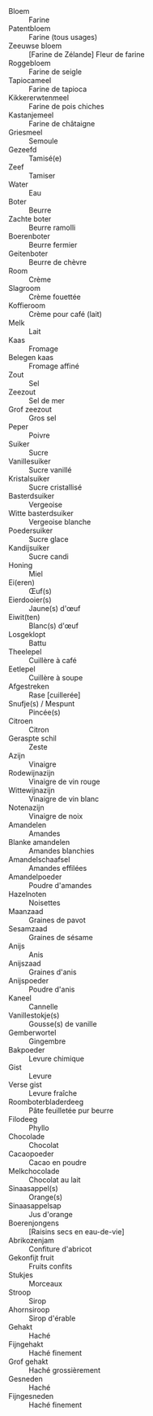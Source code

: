 <dl><dt>Bloem</dt><dd>Farine</dd><dt>Patentbloem</dt><dd>Farine (tous usages)</dd><dt>Zeeuwse bloem</dt><dd>[Farine de Zélande] Fleur de farine</dd><dt>Roggebloem</dt><dd>Farine de seigle</dd><dt></dd><dt>Tapiocameel</dt><dd>Farine de tapioca</dd><dt>Kikkererwtenmeel</dt><dd>Farine de pois chiches</dd><dt>Kastanjemeel</dt><dd>Farine de châtaigne</dd><dt>Griesmeel</dt><dd>Semoule</dd><dt></dd><dt>Gezeefd</dt><dd>Tamisé(e)</dd><dt>Zeef</dt><dd>Tamiser</dd><dt></dd><dt>Water</dt><dd>Eau</dd><dt></dd><dt>Boter</dt><dd>Beurre</dd><dt>Zachte boter</dt><dd>Beurre ramolli</dd><dt>Boerenboter</dt><dd>Beurre fermier</dd><dt>Geitenboter</dt><dd>Beurre de chèvre</dd><dt></dd><dt>Room</dt><dd>Crème</dd><dt>Slagroom</dt><dd>Crème fouettée</dd><dt>Koffieroom</dt><dd>Crème pour café (lait)</dd><dt></dd><dt>Melk</dt><dd>Lait</dd><dt></dd><dt>Kaas</dt><dd>Fromage</dd><dt>Belegen kaas</dt><dd>Fromage affiné</dd><dt></dd><dt>Zout</dt><dd>Sel</dd><dt>Zeezout</dt><dd>Sel de mer</dd><dt>Grof zeezout</dt><dd>Gros sel</dd><dt></dd><dt>Peper</dt><dd>Poivre</dd><dt></dd><dt></dd><dt>Suiker</dt><dd>Sucre</dd><dt>Vanillesuiker</dt><dd>Sucre vanillé</dd><dt>Kristalsuiker</dt><dd>Sucre cristallisé</dd><dt>Basterdsuiker</dt><dd>Vergeoise</dd><dt>Witte basterdsuiker</dt><dd>Vergeoise blanche</dd><dt>Poedersuiker</dt><dd>Sucre glace</dd><dt>Kandijsuiker</dt><dd>Sucre candi</dd><dt></dd><dt>Honing</dt><dd>Miel</dd><dt></dd><dt></dd><dt>Ei(eren)</dt><dd>Œuf(s)</dd><dt>Eierdooier(s)</dt><dd>Jaune(s) d'œuf</dd><dt>Eiwit(ten)</dt><dd>Blanc(s) d'œuf</dd><dt>Losgeklopt</dt><dd>Battu</dd><dt></dd><dt>Theelepel</dt><dd>Cuillère à café</dd><dt>Eetlepel</dt><dd>Cuillère à soupe</dd><dt>Afgestreken</dt><dd>Rase [cuillerée]</dd><dt>Snufje(s) / Mespunt</dt><dd>Pincée(s)</dd><dt></dd><dt>Citroen</dt><dd>Citron</dd><dt>Geraspte schil</dt><dd>Zeste</dd><dt></dd><dt></dd><dt></dd><dt></dd><dt>Azijn</dt><dd>Vinaigre</dd><dt>Rodewijnazijn</dt><dd>Vinaigre de vin rouge</dd><dt>Wittewijnazijn</dt><dd>Vinaigre de vin blanc</dd><dt>Notenazijn</dt><dd>Vinaigre de noix</dd><dt></dd><dt>Amandelen</dt><dd>Amandes</dd><dt>Blanke amandelen</dt><dd>Amandes blanchies</dd><dt>Amandelschaafsel</dt><dd>Amandes effilées</dd><dt>Amandelpoeder</dt><dd>Poudre d'amandes</dd><dt>Hazelnoten</dt><dd>Noisettes</dd><dt></dd><dt>Maanzaad</dt><dd>Graines de pavot</dd><dt>Sesamzaad</dt><dd>Graines de sésame</dd><dt></dd><dt></dd><dt>Anijs</dt><dd>Anis</dd><dt>Anijszaad</dt><dd>Graines d'anis</dd><dt>Anijspoeder</dt><dd>Poudre d'anis</dd><dt>Kaneel</dt><dd>Cannelle</dd><dt></dd><dt></dd><dt>Vanillestokje(s)</dt><dd>Gousse(s) de vanille</dd><dt>Gemberwortel</dt><dd>Gingembre</dd><dt></dd><dt>Bakpoeder</dt><dd>Levure chimique</dd><dt>Gist</dt><dd>Levure</dd><dt>Verse gist</dt><dd>Levure fraîche</dd><dt></dd><dt></dd><dt>Roomboterbladerdeeg</dt><dd>Pâte feuilletée pur beurre</dd><dt>Filodeeg</dt><dd>Phyllo</dd><dt></dd><dt>Chocolade</dt><dd>Chocolat</dd><dt>Cacaopoeder</dt><dd>Cacao en poudre</dd><dt>Melkchocolade</dt><dd>Chocolat au lait</dd><dt></dd><dt>Sinaasappel(s)</dt><dd>Orange(s)</dd><dt>Sinaasappelsap</dt><dd>Jus d'orange</dd><dt></dd><dt>Boerenjongens</dt><dd>[Raisins secs en eau-de-vie]</dd><dt>Abrikozenjam</dt><dd>Confiture d'abricot</dd><dt>Gekonfijt fruit</dt><dd>Fruits confits</dd><dt></dd><dt>Stukjes</dt><dd>Morceaux</dd><dt>Stroop</dt><dd>Sirop</dd><dt>Ahornsiroop</dt><dd>Sirop d'érable</dd><dt></dd><dt>Gehakt</dt><dd>Haché</dd><dt>Fijngehakt</dt><dd>Haché finement</dd><dt>Grof gehakt</dt><dd>Haché grossièrement</dd><dt>Gesneden</dt><dd>Haché</dd><dt>Fijngesneden</dt><dd>Haché finement</dd><dt></dl>
